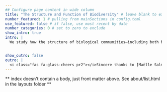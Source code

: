```yaml
---
## Configure page content in wide column
title: "The Structure and Function of Biodiversity" # leave blank to exclude
number_featured: 1 # pulling from mainSections in config.toml
use_featured: false # if false, use most recent by date
number_categories: 0 # set to zero to exclude
show_intro: true 
intro: | 
  We study how the structure of biological communities—including both biodiversity and ecological network structure—affects ecological functioning, and how that structure and function are affected by anthropogenic environmental change. A theme running through much of our work is how community structure and interactions between species affect the expression of phenotypic plasticity (dynamic changes in traits, both behavioral and morphological) and the resultant implications for ecological functioning. We largely, but not exclusively, use plant-pollinator interactions as a model system. We are actively engaged in translating our work and synthesizing other science in the service of environmental policy and management.We use a range of scientific approaches including mathematical modeling, manipulative and comparative field studies, controlled laboratory experiments, population genetics, and DNA metabarcoding. We get particularly excited about research that integrates multiple approaches. You can learn more on our Research page!


show_outro: false
outro: |
  <i class="fas fa-glass-cheers pr2"></i>Sincere thanks to [Maëlle Salmon](https://masalmon.eu/) for her help naming this Hugo theme!
---
```


** index doesn't contain a body, just front matter above.
See about/list.html in the layouts folder **